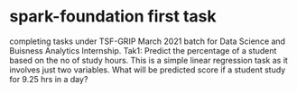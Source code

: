 # spark-foundation first task
completing tasks under TSF-GRIP March 2021 batch for Data Science and Buisness Analytics Internship.
Tak1: Predict the percentage of a student based on the no of study hours. This is a simple linear regression task as it involves just two variables. What will be predicted score if a student study for 9.25 hrs in a day?
